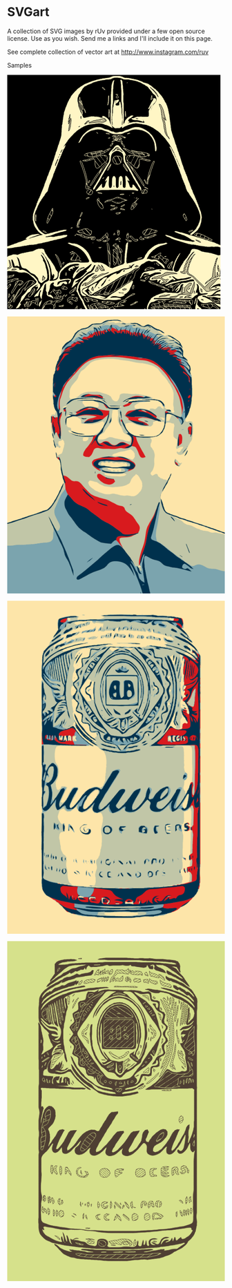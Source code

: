 # SVGart
A collection of SVG images by rUv provided under a few open source license. Use as you wish. Send me a links and I'll include it on this page.

See complete collection of vector art at http://www.instagram.com/ruv

Samples

![alt tag](https://github.com/ruvnet/SVGart/blob/master/png/darth.png?raw=true)

![alt tag](https://github.com/ruvnet/SVGart/blob/master/png/kim.png?raw=true)

![alt tag](https://github.com/ruvnet/SVGart/blob/master/png/can1.png?raw=true)

![alt tag](https://github.com/ruvnet/SVGart/blob/master/png/can2.png?raw=true)
